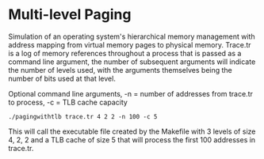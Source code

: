 # Multi-level Paging
Simulation of an operating system's hierarchical memory management with address mapping from virtual memory pages to physical memory.
Trace.tr is a log of memory references throughout a process that is passed as a command line argument, the number of subsequent arguments will indicate the number of
levels used, with the arguments themselves being the number of bits used at that level.

Optional command line arguments, -n = number of addresses from trace.tr to process, -c = TLB cache capacity

`./pagingwithtlb trace.tr 4 2 2 -n 100 -c 5`

This will call the executable file created by the Makefile with 3 levels of size 4, 2, 2 and a TLB cache of size 5 that will process the first 100 addresses in trace.tr.
